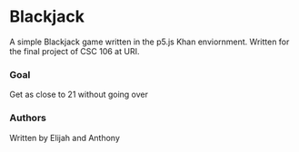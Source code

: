 
# Blackjack

A simple Blackjack game written in the p5.js Khan enviornment. Written for the final project of CSC 106 at URI.


### Goal
Get as close to 21 without going over

### Authors
Written by Elijah and Anthony
